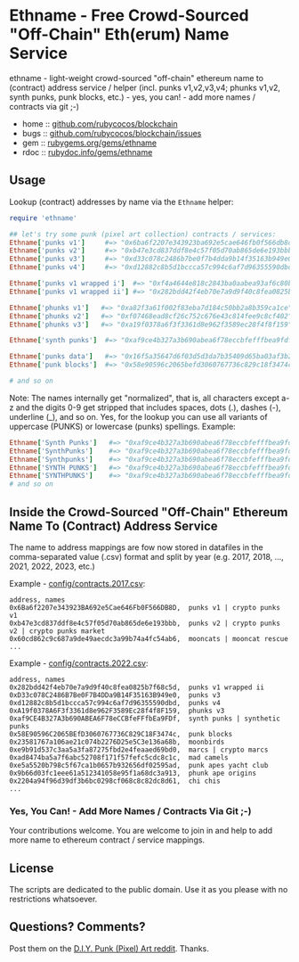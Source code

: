 # Ethname - Free Crowd-Sourced "Off-Chain" Eth(erum) Name Service

ethname - light-weight crowd-sourced "off-chain" ethereum name to (contract) address service / helper (incl. punks v1,v2,v3,v4; phunks v1,v2, synth punks, punk blocks, etc.)  - yes, you can! - add more names / contracts via git ;-)


* home  :: [github.com/rubycocos/blockchain](https://github.com/rubycocos/blockchain)
* bugs  :: [github.com/rubycocos/blockchain/issues](https://github.com/rubycocos/blockchain/issues)
* gem   :: [rubygems.org/gems/ethname](https://rubygems.org/gems/ethname)
* rdoc  :: [rubydoc.info/gems/ethname](http://rubydoc.info/gems/ethname)




## Usage


Lookup (contract) addresses by name via the `Ethname` helper:

``` ruby
require 'ethname'

## let's try some punk (pixel art collection) contracts / services:
Ethname['punks v1']     #=> "0x6ba6f2207e343923ba692e5cae646fb0f566db8d"
Ethname['punks v2']     #=> "0xb47e3cd837ddf8e4c57f05d70ab865de6e193bbb"
Ethname['punks v3']     #=> "0xd33c078c2486b7be0f7b4dda9b14f35163b949e0"
Ethname['punks v4']     #=> "0xd12882c8b5d1bccca57c994c6af7d96355590dbd"

Ethname['punks v1 wrapped i']  #=> "0xf4a4644e818c2843ba0aabea93af6c80b5984114"
Ethname['punks v1 wrapped ii'] #=> "0x282bdd42f4eb70e7a9d9f40c8fea0825b7f68c5d"

Ethname['phunks v1']   #=> "0xa82f3a61f002f83eba7d184c50bb2a8b359ca1ce"
Ethname['phunks v2']   #=> "0xf07468ead8cf26c752c676e43c814fee9c8cf402"
Ethname['phunks v3']   #=> "0xa19f0378a6f3f3361d8e962f3589ec28f4f8f159"

Ethname['synth punks']  #=> "0xaf9ce4b327a3b690abea6f78eccbfefffbea9fdf"

Ethname['punks data']   #=> "0x16f5a35647d6f03d5d3da7b35409d65ba03af3b2"
Ethname['punk blocks']  #=> "0x58e90596c2065befd3060767736c829c18f3474c"

# and so on
```

Note: The names internally get "normalized", that is,
all characters except a-z and the digits 0-9 get stripped
that includes spaces, dots (.), dashes (-), underline (_), and so on.
Yes, for the lookup you can use all variants of uppercase (PUNKS)
or lowercase (punks) spellings. Example:


``` ruby
Ethname['Synth Punks']   #=> "0xaf9ce4b327a3b690abea6f78eccbfefffbea9fdf"
Ethname['SynthPunks']    #=> "0xaf9ce4b327a3b690abea6f78eccbfefffbea9fdf"
Ethname['Synthpunks']    #=> "0xaf9ce4b327a3b690abea6f78eccbfefffbea9fdf"
Ethname['SYNTH PUNKS']   #=> "0xaf9ce4b327a3b690abea6f78eccbfefffbea9fdf"
Ethname['SYNTHPUNKS']    #=> "0xaf9ce4b327a3b690abea6f78eccbfefffbea9fdf"
# and so on
```



## Inside the Crowd-Sourced "Off-Chain" Ethereum Name To (Contract) Address Service

The name to address mappings are fow now stored
in datafiles in the comma-separated value (.csv) format
and split by year (e.g. 2017, 2018, ..., 2021, 2022, 2023, etc.)

Example - [config/contracts.2017.csv](config/contracts.2017.csv):

``` csv
address, names
0x6Ba6f2207e343923BA692e5Cae646Fb0F566DB8D,  punks v1 | crypto punks v1
0xb47e3cd837ddf8e4c57f05d70ab865de6e193bbb,  punks v2 | crypto punks v2 | crypto punks market
0x60cd862c9c687a9de49aecdc3a99b74a4fc54ab6,  mooncats | mooncat rescue
...
```

Example - [config/contracts.2022.csv](config/contracts.2022.csv):

``` csv
address, names
0x282bdd42f4eb70e7a9d9f40c8fea0825b7f68c5d,  punks v1 wrapped ii
0xD33c078C2486B7Be0F7B4DDa9B14F35163B949e0,  punks v3
0xd12882c8b5d1bccca57c994c6af7d96355590dbd,  punks v4
0xA19f0378A6F3f3361d8e962F3589Ec28f4f8F159,  phunks v3
0xaf9CE4B327A3b690ABEA6F78eCCBfeFFfbEa9FDf,  synth punks | synthetic punks
0x58E90596C2065BEfD3060767736C829C18F3474c,  punk blocks
0x23581767a106ae21c074b2276D25e5C3e136a68b,  moonbirds
0xe9b91d537c3aa5a3fa87275fbd2e4feaaed69bd0,  marcs | crypto marcs
0xad8474ba5a7f6abc52708f171f57fefc5cdc8c1c,  mad camels
0xe5a5520b798c5f67ca1b0657b932656df02595ad,  punk apes yacht club
0x9b66d03fc1eee61a512341058e95f1a68dc3a913,  phunk ape origins
0x2204a94f96d39df3b6bc0298cf068c8c82dc8d61,  chi chis
...
```



###  Yes, You Can! - Add More Names / Contracts Via Git ;-)

Your contributions welcome. You are welcome to join in and
help to add more name to ethereum contract / service mappings.




## License

The scripts are dedicated to the public domain.
Use it as you please with no restrictions whatsoever.


## Questions? Comments?


Post them on the [D.I.Y. Punk (Pixel) Art reddit](https://old.reddit.com/r/DIYPunkArt). Thanks.


